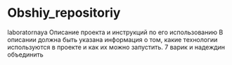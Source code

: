 # Obshiy_repositoriy
laboratornaya
Описание проекта и инструкций по его использованию
В описании должна быть указана информация о том, какие
технологии используются в проекте и как их можно запустить.
7 варик и надеждин объединить
